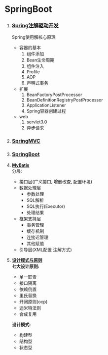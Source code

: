# SpringBoot

1. ### [Spring注解驱动开发](./src/main/java/com/tree/bootroad/v001spring/atguigu/README.md)
    Spring使用解核心原理
    - 容器的基本
        1. 组件添加
        1. Bean生命周期
        1. 组件注入
        1. Profile
        1. AOP
        1. 声明式事务
    - 扩展
        1. BeanFactoryPostProcessor
        1. BeanDefinitionRegistryPostProcessor
        1. ApplicationListener
        1. Spring容器创建过程
    - web
        1. servlet3.0
        1. 异步请求
        
1. ### [SpringMVC](./src/main/java/com/tree/bootroad/v002springmvc/atguigu/README.md)

1. ### [SpringBoot](./src/main/java/com/tree/bootroad/README.md)

1. [**MyBatis**](./src/main/java/com/tree/bootroad/README.md)  
    分层:      
    - 接口层(广义接口, 增删改查, 配置环境)
    - 数据处理层
        - 参数处理
        - SQL解析
        - SQL执行(Executor)
        - 处理结果
    - 框架支持层
        - 事务管理
        - 缓存机制
        - 连接迟管理
        - 其他赋值
    - 引导层(XML配置 注解方式)
    
1. [**设计模式与原则**](src/main/java/com/tree/bootroad/v004designpattern/atguigu/README.md)  
    **七大设计原则:**
    - 单一职责
    - 接口隔离
    - 依赖倒置
    - 里氏替换
    - 开闭原则(ocp)
    - 迪米特法则
    - 合成复用
       
    **设计模式:**  
    - 构建型    
    - 结构型    
    - 状态型        
